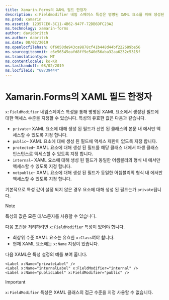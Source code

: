 ```yaml
---
title: Xamarin.Forms의 XAML 필드 한정자
description: x:Fieldmodifier 네임 스페이스 특성은 명명된 XAML 요소를 위해 생성된 필드에 대한 접근 수준을 지정합니다.
ms.prod: xamarin
ms.assetid: 12357CE0-3C11-4B62-947F-72DB6DFC23A2
ms.technology: xamarin-forms
author: davidbritch
ms.author: dabritch
ms.date: 08/02/2019
ms.openlocfilehash: 0f6050de943ca9878cf41b448d44bf222689be56
ms.sourcegitcommit: c6e56545eafd8ff9e540d56aba32aa6232c5315f
ms.translationtype: MT
ms.contentlocale: ko-KR
ms.lasthandoff: 08/02/2019
ms.locfileid: "68739444"
---
```

# <a name="xaml-field-modifiers-in-xamarinforms"></a>Xamarin.Forms의 XAML 필드 한정자

`x:FieldModifier` 네임스페이스 특성을 통해 명명된 XAML 요소에서 생성된 필드에 대한 액세스 수준을 지정할 수 있습니다. 특성의 유효한 값은 다음과 같습니다.

- `private`– XAML 요소에 대해 생성 된 필드가 선언 된 클래스의 본문 내 에서만 액세스할 수 있도록 지정 합니다.
- `public`– XAML 요소에 대해 생성 된 필드에 액세스 제한이 없도록 지정 합니다.
- `protected`– XAML 요소에 대해 생성 된 필드를 해당 클래스 내에서 파생 클래스 인스턴스로 액세스할 수 있도록 지정 합니다.
- `internal`– XAML 요소에 대해 생성 된 필드가 동일한 어셈블리의 형식 내 에서만 액세스할 수 있도록 지정 합니다.
- `notpublic`– XAML 요소에 대해 생성 된 필드가 동일한 어셈블리의 형식 내 에서만 액세스할 수 있도록 지정 합니다.

기본적으로 특성 값이 설정 되지 않은 경우 요소에 대해 생성 된 필드는가 `private`됩니다.

> [!NOTE]
> 특성의 값은 모든 대/소문자를 사용할 수 있습니다.

다음 조건을 처리하려면 `x:FieldModifier` 특성이 있어야 합니다.

- 최상위 수준 XAML 요소는 유효한 `x:Class`여야 합니다.
- 현재 XAML 요소에는 `x:Name` 지정이 있습니다.

다음 XAML은 특성 설정의 예를 보여 줍니다.

```xaml
<Label x:Name="privateLabel" />
<Label x:Name="internalLabel" x:FieldModifier="internal" />
<Label x:Name="publicLabel" x:FieldModifier="public" />
```

> [!IMPORTANT]
> `x:FieldModifier` 특성은 XAML 클래스의 접근 수준을 지정 사용할 수 없습니다.
